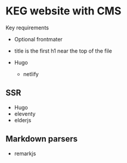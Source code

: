 # KEG website with CMS

Key requirements

- Optional frontmater
- title is the first h1 near the top of the file

- Hugo

  - netlify

## SSR

- Hugo
- eleventy
- elderjs

## Markdown parsers

- remarkjs
